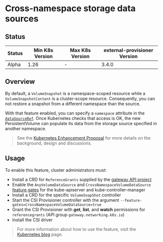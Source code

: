 # Cross-namespace storage data sources

## Status

Status | Min K8s Version | Max K8s Version | external-provisioner Version
-------|-----------------|-----------------|-----------------------------
Alpha  | 1.26            | -               | 3.4.0

## Overview
By default, a `VolumeSnapshot` is a namespace-scoped resource while a `VolumeSnapshotContent` is a cluster-scope resource.
Consequently, you can not restore a snapshot from a different namespace than the source.

With that feature enabled, you can specify a `namespace` attribute in the [`dataSourceRef`](snapshot-restore-feature.md). Once Kubernetes checks that access is OK, the new PersistentVolume can populate its data from the storage source specified in another
namespace.

> See the [Kubernetes Enhancement Proposal](https://github.com/kubernetes/enhancements/tree/master/keps/sig-storage/3294-provision-volumes-from-cross-namespace-snapshots) 
> for more details on the background, design and discussions.

## Usage

To enable this feature, cluster administrators must:
* Install a CRD for `ReferenceGrants` supplied by the [gateway API project](https://github.com/kubernetes-sigs/gateway-api)
* Enable the `AnyVolumeDataSource` and `CrossNamespaceVolumeDataSource` [feature gates](https://kubernetes.io/docs/reference/command-line-tools-reference/feature-gates/) for the kube-apiserver and kube-controller-manager
* Install a CRD for the specific `VolumeSnapShot` controller
* Start the CSI Provisioner controller with the argument `--feature-gates=CrossNamespaceVolumeDataSource=true`
* Grant the CSI Provisioner with **get**, **list**, and **watch** permissions for `referencegrants` (API group `gateway.networking.k8s.io`)
* Install the CSI driver

> For more information about how to use the feature, visit the [Kubernetes blog](https://kubernetes.io/blog/2023/01/02/cross-namespace-data-sources-alpha/) page. 